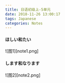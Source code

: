 ```yaml
---
title: 日语初级上-5单元
date: 2018-11-26 13:00:17
tags: Japanese
categories: Notes
---
```


#### ほしい和たい

![图1][note1.png]

#### します和なります

![图2][note2.png]

